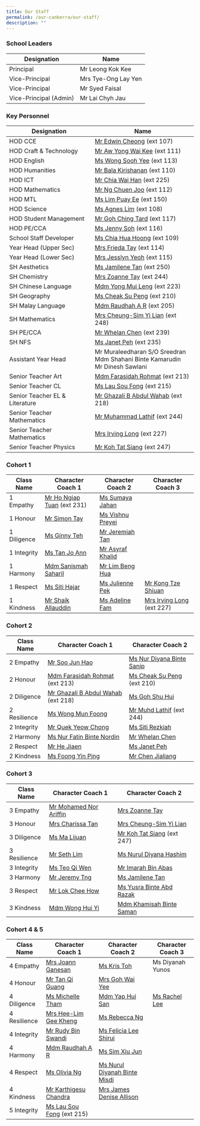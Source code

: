 ```yaml
---
title: Our Staff
permalink: /our-canberra/our-staff/
description: ""
---
```

### School Leaders

| Designation | Name |
| -------- | -------- |
|Principal|Mr Leong Kok Kee|
|Vice-Principal|Mrs Tye-Ong Lay Yen|
|Vice-Principal|Mr Syed Faisal|
|Vice-Principal (Admin)|Mr Lai Chyh Jau|

### Key Personnel

| Designation | Name |
| -------- | -------- |
|HOD CCE|[Mr Edwin Cheong](mailto:cheong_wai_tung_edwin@schools.gov.sg) (ext 107)|
|HOD Craft &amp; Technology|[Mr Aw Yong Wai Kee](mailto:aw_yong_wai_keet@schools.gov.sg) (ext 111)|
|HOD English|[Ms Wong Sooh Yee](mailto:wong_sooh_yee@schools.gov.sg) (ext 113)|
|HOD Humanities|[Mr Bala Kirishanan](mailto:bala_kirishanan@schools.gov.sg) (ext 110)|
|HOD ICT|[Mr Chia Wai Han](mailto:chia_wai_han@schools.gov.sg) (ext 225)|
|HOD Mathematics|[Mr Ng Chuen Joo](mailto:ng_chuen_joo@schools.gov.sg) (ext 112)|
|HOD MTL|[Ms Lim Puay Ee](mailto:lim_puay_ee@schools.gov.sg) (ext 150)|
|HOD Science|[Ms Agnes Lim](mailto:lim_hui_lin_agnes@schools.gov.sg) (ext 108)|
|HOD Student Management|[Mr Goh Ching Tard](mailto:goh_ching_tard@schools.gov.sg) (ext 117)|
|HOD PE/CCA|[Ms Jenny Soh](mailto:jenny_soh@schools.gov.sg) (ext 116)|
|School Staff Developer|[Ms Chia Hua Hoong](mailto:chia_hua_hoong@schools.gov.sg) (ext 109)|
|Year Head (Upper Sec)|[Mrs Frieda Tay](mailto:leong_siew_yin_frieda@schools.gov.sg) (ext 114)|
|Year Head (Lower Sec)|[Mrs Jesslyn Yeoh](mailto:lee_see_hwee@schools.gov.sg) (ext 115)|
|SH Aesthetics|[Ms Jamilene Tan](mailto:jamilene_tan_hui_peng@schools.gov.sg) (ext 250)|
|SH Chemistry|[Mrs Zoanne Tay](mailto:sim_li_wen@schools.gov.sg) (ext 244)|
|SH Chinese Language|[Mdm Yong Mui Leng](mailto:yong_mui_leng@schools.gov.sg) (ext 223)|
|SH Geography|[Ms Cheak Su Peng](mailto:cheak_su_peng@schools.gov.sg) (ext 210)|
|SH Malay Language|[Mdm Raudhah A R](mailto:raudhah_abdul_rahim@schools.gov.sg) (ext 205)|
|SH Mathematics|[Mrs Cheung-Sim Yi Lian](mailto:sim_yi_lian@schools.gov.sg) (ext 248)|
|SH PE/CCA|[Mr Whelan Chen](mailto:whelan_chen_jianming@schools.gov.sg) (ext 239)|
|SH NFS|[Ms Janet Peh](mailto:peh_chew_kher_janet@schools.gov.sg) (ext 235)|
|Assistant Year Head|Mr Muraleedharan S/O Sreedran <br>Mdm Shahani Binte Kamarudin<br>Mr Dinesh Sawlani|
|Senior Teacher Art|[Mdm Farasidah Rohmat](mailto:farasidah_rohmat@schools.gov.sg) (ext 213)|
|Senior Teacher CL|[Ms Lau Sou Fong](mailto:lau_sou_fong@schools.gov.sg) (ext 215)|
|Senior Teacher EL &amp; Literature|[Mr Ghazali B Abdul Wahab](mailto:Ghazali_B_Abdul_Wahab@schools.gov.sg) (ext 218)|
|Senior Teacher Mathematics|[Mr Muhammad Lathif](mailto:muhamad_lathif_yunus@schools.gov.sg) (ext 244)|
|Senior Teacher Mathematics|[Mrs Irving Long](mailto:irving_quah@schools.gov.sg) (ext 227)|
|Senior Teacher Physics|[Mr Koh Tat Siang](mailto:koh_tat_siang@schools.gov.sg) (ext 247)|

### Cohort 1

| Class Name | Character Coach 1 | Character Coach 2 |Character Coach 3 |
| -------- | -------- | -------- | -------- |
| 1 Empathy| [Mr Ho Ngiap Tuan](mailto:ho_ngiap_tuan@schools.gov.sg) (ext 231)| [Ms Sumaya Jahan](mailto:sumaya_jahan@schools.gov.sg)|
| 1 Honour| [Mr Simon Tay](mailto:tay_seng_how@schools.gov.sg) | [Ms Vishnu Preyei](mailto:vishnu_preyei@schools.gov.sg)|
| 1 Diligence|[Ms Ginny Teh](mailto:teh_hooi_ching@schools.gov.sg)| [Mr Jeremiah Tan](mailto:jeremiah_tan_teck_xuan@schools.gov.sg)|
| 1 Integrity | [Ms Tan Jo Ann](mailto:tan_jo_ann@schools.gov.sg) | [Mr Asyraf Khalid](mailto:muhammad_asyraf_khalid@schools.gov.sg)|
| 1 Harmony| [Mdm Sanismah Saharil](mailto:sanismah_saharil@schools.gov.sg)  | [Mr Lim Beng Hua](mailto:lim_beng_hua@schools.gov.sg) |
| 1 Respect| [Ms Siti Hajar](mailto:siti_hajar_ali@schools.gov.sg)| [Ms Julienne Pek](mailto:pek_jun_lang@schools.gov.sg) | [Mr Kong Tze Shiuan](mailto:kong_tze_shiuan@schools.gov.sg) |
| 1 Kindness| [Mr Shaik Allauddin](mailto:shaik_allauddin_kamaldeen@schools.gov.sg) | [Ms Adeline Fam](mailto:fam_rongen_adeline@schools.gov.sg)| [Mrs Irving Long](mailto:irving_quah@schools.gov.sg) (ext 227) |

### Cohort 2

| Class Name | Character Coach 1 | Character Coach 2 |
| -------- | -------- | -------- |
| 2 Empathy    | [Mr Soo Jun Hao](mailto:soo_jun_hao@schools.gov.sg) | [Ms Nur Diyana Binte Sanip](mailto:nur_diyana_mohamad_sanip@schools.gov.sg) |
| 2 Honour     | [Mdm Farasidah Rohmat](mailto:farasidah_rohmat@schools.gov.sg) (ext 213)| [Ms Cheak Su Peng](mailto:cheak_su_peng@schools.gov.sg) (ext 210)|
| 2 Diligence     |[Mr Ghazali B Abdul Wahab](mailto:Ghazali_B_Abdul_Wahab@schools.gov.sg) (ext 218)| [Ms Goh Shu Hui](mailto:goh_shu_hui_b@schools.gov.sg) |
| 2 Resilience     | [Ms Wong Mun Foong](mailto:wong_mun_foong@schools.gov.sg) | [Mr Muhd Lathif](mailto:muhamad_lathif_yunus@schools.gov.sg)  (ext 244)|
| 2 Integrity    | [Mr Quek Yeow Chong](mailto:quek_yeow_chong@schools.gov.sg) | [Ms Siti Rezkiah](mailto:siti_rezkiah_mohd_radzelee@schools.gov.sg) |
| 2 Harmony     | [Ms Nur Fatin Binte Nordin](mailto:nur_fatin_nordin@schools.gov.sg) | [Mr Whelan Chen](mailto:whelan_chen_jianming@schools.gov.sg)|
| 2 Respect     | [Mr He Jiaen](mailto:he_jiaen@schools.gov.sg) | [Ms Janet Peh](mailto:peh_chew_kher_janet@schools.gov.sg) |
| 2 Kindness     | [Ms Foong Yin Ping](mailto:foong_yin_ping@schools.gov.sg) | [Mr Chen Jialiang](mailto:chen_jialiang@schools.gov.sg) |

### Cohort 3

| Class Name | Character Coach 1 | Character Coach 2 |
| -------- | -------- | -------- |
| 3 Empathy | [Mr Mohamed Nor Ariffin](mailto:mohamed_nor_ariffin_ismail@schools.gov.sg) | [Mrs Zoanne Tay](mailto:sim_li_wen@schools.gov.sg)|
| 3 Honour | [Mrs Charissa Tan](mailto:lee_soo_erng_charissa@schools.gov.sg) | [Mrs Cheung-Sim Yi Lian](mailto:sim_yi_lian@schools.gov.sg) |
| 3 Diligence | [Ms Ma Lijuan](mailto:ma_lijuan@schools.gov.sg) | [Mr Koh Tat Siang](mailto:koh_tat_siang@schools.gov.sg) (ext 247) |
| 3 Resilience | [Mr Seth Lim](mailto:seth_lim_jun_hua@schools.gov.sg) | [Ms Nurul Diyana Hashim](mailto:nurul_diyana_hashim@schools.gov.sg) |
| 3 Integrity | [Ms Teo Qi Wen](mailto:teo_qi_wen@schools.gov.sg)| [Mr Imarah Bin Abas](mailto:imarah_b_abas@schools.gov.sg) |
| 3 Harmony | [Mr Jeremy Tng](mailto:jeremy_tng_ying_xiang@schools.gov.sg) | [Ms Jamilene Tan](mailto:jamilene_tan_hui_peng@schools.gov.sg) |
| 3 Respect| [Mr Lok Chee How](mailto:lok_chee_how@schools.gov.sg) | [Ms Yusra Binte Abd Razak](mailto:yusra_abd_razak@schools.gov.sg) |
| 3 Kindness |[Mdm Wong Hui Yi](mailto:wong_hui_yi@schools.gov.sg) | [Mdm Khamisah Binte Saman](mailto:khamisah_saman@schools.gov.sg) |

### Cohort 4 &amp; 5

| Class Name | Character Coach 1 | Character Coach 2 |Character Coach 3 |
| -------- | -------- | -------- | -------- |
| 4 Empathy    | [Mrs Joann Ganesan](mailto:joann_david@schools.gov.sg) | [Ms Kris Toh](mailto:toh_zi_qi@schools.gov.sg) | Ms Diyanah Yunos|
| 4 Honour     | [Mr Tan Qi Guang](mailto:tan_qi_guang@schools.gov.sg) | [Mrs Goh Wai Yee](mailto:chia_wai_yee@schools.gov.sg) |
| 4 Diligence     |[Ms Michelle Tham](mailto:tham_michelle@schools.gov.sg) | [Mdm Yap Hui San](mailto:yap_hui_san@schools.gov.sg) |[Ms Rachel Lee](mailto:lee_wen_qing_rachel@schools.gov.sg) |
| 4 Resilience     | [Mrs Hee-Lim Gee Kheng](mailto:hee_lim_gee_kheng@schools.gov.sg) | [Ms Rebecca Ng](mailto:ng_li_min_rebecca@schools.gov.sg) |
| 4 Integrity    | [Mr Rudy Bin Swandi](mailto:rudy_swandi@schools.gov.sg) | [Ms Felicia Lee Shirui](mailto:felicia_lee_shirui@schools.gov.sg) |
| 4 Harmony     | [Mdm Raudhah A R](mailto:raudhah_abdul_rahim@schools.gov.sg) | [Ms Sim Xiu Jun](mailto:sim_xiu_jun@schools.gov.sg)| 
| 4 Respect     | [Ms Olivia Ng](mailto:ng_liting_olivia@schools.gov.sg)| [Ms Nurul Diyanah Binte Misdi](mailto:nurul_diyanah_misdi@schools.gov.sg)|
| 4 Kindness     | [Mr Karthigesu Chandra](mailto:karthigesu_chandra@schools.gov.sg)| [Mrs James Denise Allison](mailto:denise_james_allison@schools.gov.sg) |
| 5 Integrity    | [Ms Lau Sou Fong](mailto:lau_sou_fong@schools.gov.sg) (ext 215)|